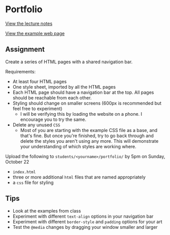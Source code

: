 # Portfolio

[View the lecture notes](https://github.com/mpaulweeks/cfc2017/tree/master/lectures/week3)

[View the example web page](http://cfc2017.mpaulweeks.com/homework/portfolio/example)

## Assignment

Create a series of HTML pages with a shared navigation bar.

Requirements:
- At least four HTML pages
- One style sheet, imported by all the HTML pages
- Each HTML page should have a navigation bar at the top. All pages should be reachable from each other.
- Styling should change on smaller screens (600px is recommended but feel free to experiment)
  - I will be verifying this by loading the website on a phone. I encourage you to try the same.
- Delete any unused `CSS`
  - Most of you are starting with the example CSS file as a base, and that's fine. But once you're finished, try to go back through and delete the styles you aren't using any more. This will demonstrate your understanding of which styles are working where.

Upload the following to `students/<yourname>/portfolio/` by 5pm on Sunday, October 22
- `index.html`
- three or more additional `html` files that are named appropriately
- a `css` file for styling

## Tips
- Look at the examples from class
- Experiment with different `text-align` options in your navigation bar
- Experiment with different `border-style` and `padding` options for your art
- Test the `@media` changes by dragging your window smaller and larger
